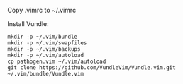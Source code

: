 Copy .vimrc to ~/.vimrc

Install Vundle:

```
mkdir -p ~/.vim/bundle
mkdir -p ~/.vim/swapfiles
mkdir -p ~/.vim/backups
mkdir -p ~/.vim/autoload
cp pathogen.vim ~/.vim/autoload
git clone https://github.com/VundleVim/Vundle.vim.git ~/.vim/bundle/Vundle.vim
```

